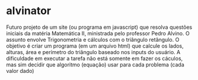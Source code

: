 # alvinator
Futuro projeto de um site (ou programa em javascript) que resolva questões iniciais da matéria Matemática II, ministrada pelo professor Pedro Alvino.
O assunto envolve Trigonometria e cálculos com o triângulo retângulo. O objetivo é criar um programa (em um arquivo html) que calcule os lados, alturas, área e perímetro do triângulo baseado nos inputs do usuário. 
A dificuldade em executar a tarefa não está somente em fazer os cáculos, mas sim decidir que algoritmo (equação) usar para cada problema (cada valor dado)
